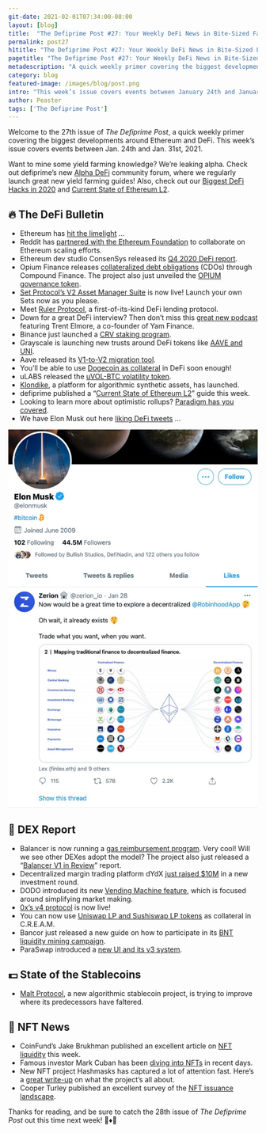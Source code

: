 ```yaml
---
git-date: 2021-02-01T07:34:00-08:00
layout: [blog]
title:  "The Defiprime Post #27: Your Weekly DeFi News in Bite-Sized Fashion"
permalink: post27
h1title: "The Defiprime Post #27: Your Weekly DeFi News in Bite-Sized Fashion"
pagetitle: "The Defiprime Post #27: Your Weekly DeFi News in Bite-Sized Fashion"
metadescription: "A quick weekly primer covering the biggest developments around Ethereum and DeFi. This week’s issue covers events between January 24th and January 31th, 2021"
category: blog
featured-image: /images/blog/post.png
intro: "This week’s issue covers events between January 24th and January 31th, 2021"
author: Peaster
tags: ['The Defiprime Post']
---
```

Welcome to the 27th issue of _The Defiprime Post_, a quick weekly primer covering the biggest developments around Ethereum and DeFi. This week’s issue covers events between Jan. 24th and Jan. 31st, 2021.

Want to mine some yield farming knowledge? We’re leaking alpha. Check out defiprime’s new [Alpha DeFi](https://alpha.defiprime.com/c/yield-farming/6) community forum, where we regularly launch great new yield farming guides! Also, check out our [Biggest DeFi Hacks in 2020](https://defiprime.com/hacks2020) and [Current State of Ethereum L2](https://defiprime.com/ethereum-l2).


## 🔥 The DeFi Bulletin

*   Ethereum has [hit the limelight](https://www.zerohedge.com/crypto/ethereum-surges-new-record-high-defi-boom-re-accelerates) …
*   Reddit has [partnered with the Ethereum Foundation](https://www.reddit.com/r/ethereum/comments/l6c3kx/reddit_announces_partnership_with_the_ethereum/) to collaborate on Ethereum scaling efforts.
*   Ethereum dev studio ConsenSys released its [Q4 2020 DeFi report](https://f.hubspotusercontent10.net/hubfs/4795067/consensys-q4-defi-report.pdf).
*   Opium Finance releases [collateralized debt obligations](https://www.coindesk.com/collateralized-debt-obligations-cdos-defi-lending) (CDOs) through Compound Finance. The project also just unveiled the [OPIUM governance token](https://medium.com/opium-network/opium-governance-6a3a83c1a1c2).
*   [Set Protocol’s V2 Asset Manager Suite](https://medium.com/set-protocol/introducing-the-asset-manager-suite-612a22332a15) is now live! Launch your own Sets now as you please.
*   Meet [Ruler Protocol](https://rulerprotocol.medium.com/introducing-ruler-protocol-52c2b8d9502c), a first-of-its-kind DeFi lending protocol.
*   Down for a great DeFi interview? Then don’t miss this [great new podcast](https://open.spotify.com/episode/5j8Oa6FprFTOVv1AwQeAmv?si=qzCTuY5MRia1QZjT0HuF8Q&nd=1) featuring Trent Elmore, a co-founder of Yam Finance.
*   Binance just launched a [CRV staking program](https://www.binance.com/en/support/announcement/06792a29f905402cb432eaf2ed9ec3da).
*   Grayscale is launching new trusts around DeFi tokens like [AAVE and UNI](https://www.coindesk.com/digital-asset-manager-grayscale-eyes-defi-space-with-new-trust-filings).
*   Aave released its [V1-to-V2 migration tool](https://medium.com/aave/aave-protocol-migration-tool-released-22cdde51c852).
*   You’ll be able to use [Dogecoin as collateral](https://medium.com/opendao/dogecoin-ren-opendao-dogeo-stablecoin-40c5c65135d2) in DeFi soon enough!
*   uLABS released the [uVOL-BTC volatility token](https://medium.com/uma-project/ulabs-volatility-token-uvol-58fe5173dc22).
*   [Klondike](https://klondikefinance.medium.com/3-2-1-klondike-launch-guide-929ed08187c), a platform for algorithmic synthetic assets, has launched.
*   defiprime published a “[Current State of Ethereum L2](https://defiprime.com/ethereum-l2)” guide this week.
*   Looking to learn more about optimistic rollups? [Paradigm has you covered](https://research.paradigm.xyz/rollups).
*   We have Elon Musk out here [liking DeFi tweets](https://twitter.com/RyanWatkins_/status/1355652891789434881) ...

![](/images/blog/post27-1.jpg)


## 💱 DEX Report

*   Balancer is now running a [gas reimbursement program](https://medium.com/balancer-protocol/exchange-gas-reimbursements-8326db66cab2). Very cool! Will we see other DEXes adopt the model? The project also just released a “[Balancer V1 in Review](https://medium.com/balancer-protocol/balancer-v1-in-review-cd6ab5f4531)” report.
*   Decentralized margin trading platform dYdX [just raised $10M](https://www.coindesk.com/big-guns-back-10m-investment-in-defis-dydx?amp=1&__twitter_impression=true) in a new investment round.
*   DODO introduced its new [Vending Machine feature](https://medium.com/dodoex/an-introduction-to-the-dodo-vending-machine-e36c66aa152b), which is focused around simplifying market making.
*   [0x’s v4 protocol](https://blog.0xproject.com/say-hello-to-0x-v4-ce87ca38e3ac) is now live!
*   You can now use [Uniswap LP and Sushiswap LP tokens](https://medium.com/cream-finance/sushiswap-uniswap-lp-tokens-as-collateral-ec8a582a7095) as collateral in C.R.E.A.M.
*   Bancor just released a new guide on how to participate in its [BNT liquidity mining campaign](https://blog.bancor.network/how-to-stake-bnt-liquidity-mining-rewards-compound-yield-2ad40b45c002).
*   ParaSwap introduced a [new UI and its v3 system](https://medium.com/paraswap/introducing-paraswaps-new-ui-a-significant-upgrade-for-our-contracts-ed15d632e1d0).


## 💵 State of the Stablecoins

*   [Malt Protocol](https://maltprotocol.medium.com/malt-protocol-the-answer-to-the-algo-stablecoin-question-338e20b76f2b), a new algorithmic stablecoin project, is trying to improve where its predecessors have faltered.


## 💎 NFT News

*   CoinFund’s Jake Brukhman published an excellent article on [NFT liquidity](https://blog.coinfund.io/appraisal-games-and-the-nft-liquidity-problem-904afe6bc7af?gi=7f34a4afd9be) this week.
*   Famous investor Mark Cuban has been [diving into NFTs](https://www.coindesk.com/mark-cuban-bitcoin-nfts-blockchain-dallas-mavericks) in recent days.
*   New NFT project Hashmasks has captured a lot of attention fast. Here’s a [great write-up](https://dtjournal.substack.com/p/hashmasks) on what the project’s all about.
*   Cooper Turley published an excellent survey of the [NFT issuance landscape](https://coopahtroopa.mirror.xyz/PF42Z9oE_r6yhZN9jZrrseXfHaZALj9JIfMplshlgQ0).


Thanks for reading, and be sure to catch the 28th issue of _The Defiprime Post_ out this time next week! 👋♦️👋
